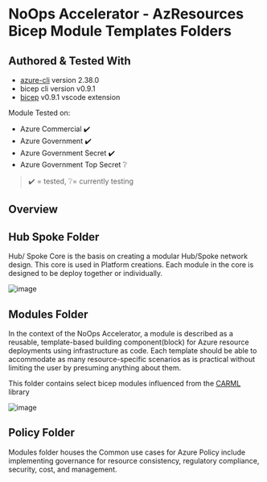 # NoOps Accelerator - AzResources Bicep Module Templates Folders

## Authored & Tested With

* [azure-cli](https://docs.microsoft.com/en-us/cli/azure/install-azure-cli) version 2.38.0
* bicep cli version v0.9.1
* [bicep](https://marketplace.visualstudio.com/items?itemName=ms-azuretools.vscode-bicep) v0.9.1 vscode extension

Module Tested on:

* Azure Commercial ✔️
* Azure Government ✔️
* Azure Government Secret ✔️
* Azure Government Top Secret ❔

> ✔️ = tested,  ❔= currently testing

## Overview

## Hub Spoke Folder

Hub/ Spoke Core is the basis on creating a modular Hub/Spoke network design. This core is used in Platform creations. Each module in the core is designed to be deploy together or individually. 

![image](https://user-images.githubusercontent.com/5787207/189195399-4c7ad2bb-7e63-4343-b222-dea0485880a4.png)

## Modules Folder

In the context of the NoOps Accelerator, a module is described as a reusable, template-based building component(block) for Azure resource deployments using infrastructure as code. Each template should be able to accommodate as many resource-specific scenarios as is practical without limiting the user by presuming anything about them. 

This folder contains select bicep modules influenced from the [CARML](https://aka.ms/CARML) library 

![image](https://user-images.githubusercontent.com/5787207/189195506-19589856-a590-4efb-8809-1495d269a1cf.png)

## Policy Folder

Modules folder houses the Common use cases for Azure Policy include implementing governance for resource consistency, regulatory compliance, security, cost, and management.
